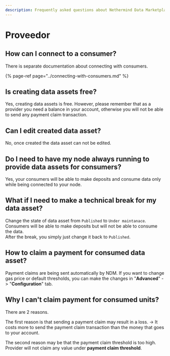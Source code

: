 ```yaml
---
description: Frequently asked questions about Nethermind Data Marketplace - Provider
---
```


# Proveedor

## How can I connect to a consumer?

There is separate documentation about connecting with consumers. 

{% page-ref page="../connecting-with-consumers.md" %}

## Is creating data assets free?

Yes, creating data assets is free. However, please remember that as a provider you need a balance in your account, otherwise you will not be able to send any payment claim transaction.

## Can I edit created data asset?

No, once created the data asset can not be edited.

## Do I need to have my node always running to provide data assets for consumers?

Yes, your consumers will be able to make deposits and consume data only while being connected to your node.

## What if I need to make a technical break for my data asset?

Change the state of data asset from `Published` to `Under maintanace`. Consumers will be able to make deposits but will not be able to consume the data.  
After the break, you simply just change it back to `Published`. 

## How to claim a payment for consumed data asset?

Payment claims are being sent automatically by NDM. If you want to change gas price or default thresholds, you can make the changes in "**Advanced**" -&gt; "**Configuration**" tab. 

## Why I can't claim payment for consumed units?

There are 2 reasons.

The first reason is that sending a payment claim may result in a loss. -&gt; It costs more to send the payment claim transaction than the money that goes to your account.

The second reason may be that the payment claim threshold is too high.  
Provider will not claim any value under **payment claim threshold**. 



